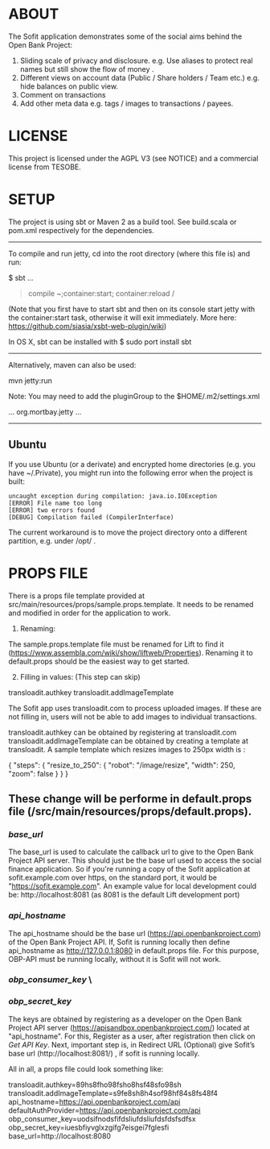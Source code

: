 # ABOUT

The Sofit application demonstrates some of the social aims behind the Open Bank Project:

1) Sliding scale of privacy and disclosure. e.g. Use aliases to protect real names but still show the flow of money .
2) Different views on account data (Public / Share holders / Team etc.) e.g. hide balances on public view.
3) Comment on transactions
4) Add other meta data e.g. tags / images to transactions / payees.


# LICENSE

This project is licensed under the AGPL V3 (see NOTICE) and a commercial license from TESOBE.

# SETUP

The project is using sbt or Maven 2 as a build tool.
See build.scala or pom.xml respectively for the dependencies.

----

To compile and run jetty, cd into the root directory (where this file is) and run:

$ sbt
...
> compile
> ~;container:start; container:reload /

(Note that you first have to start sbt and then on its console start jetty with the container:start task, otherwise it will exit immediately. More here: https://github.com/siasia/xsbt-web-plugin/wiki)

In OS X, sbt can be installed with $ sudo port install sbt

----


Alternatively, maven can also be used:

mvn jetty:run

Note: You may need to add the pluginGroup to the $HOME/.m2/settings.xml

<settings xmlns="http://maven.apache.org/SETTINGS/1.0.0"
  xmlns:xsi="http://www.w3.org/2001/XMLSchema-instance"
  xsi:schemaLocation="http://maven.apache.org/SETTINGS/1.0.0
                      http://maven.apache.org/xsd/settings-1.0.0.xsd">
  ...
  <pluginGroups>
    <pluginGroup>org.mortbay.jetty</pluginGroup>
  </pluginGroups>
  ...
</settings>

---

## Ubuntu

If you use Ubuntu (or a derivate) and encrypted home directories (e.g. you have ~/.Private), you might run into the following error when the project is built:

    uncaught exception during compilation: java.io.IOException
    [ERROR] File name too long
    [ERROR] two errors found
    [DEBUG] Compilation failed (CompilerInterface)

The current workaround is to move the project directory onto a different partition, e.g. under /opt/ .


# PROPS FILE

There is a props file template provided at src/main/resources/props/sample.props.template. It needs to be renamed and modified in order for
the application to work.

1. Renaming:

The sample.props.template file must be renamed for Lift to find it (https://www.assembla.com/wiki/show/liftweb/Properties). Renaming it to default.props
should be the easiest way to get started.

2. Filling in values: (This step can skip)

transloadit.authkey
transloadit.addImageTemplate

The Sofit app uses transloadit.com to process uploaded images. If these are not filling in, users will not be able to add images to
individual transactions.

transloadit.authkey can be obtained by registering at transloadit.com
transloadit.addImageTemplate can be obtained by creating a template at transloadit. A sample template which resizes images to 250px width is :

{
  "steps": {
    "resize_to_250": {
      "robot": "/image/resize",
      "width": 250,
      "zoom": false
    }
  }
}

## These change will be performe in default.props file (/src/main/resources/props/default.props).  

### *base_url*

The base_url is used to calculate the callback url to give to the Open Bank Project API server. This should just be the
base url used to access the social finance application. So if you're running a copy of the Sofit application at
sofit.example.com over https, on the standard port, it would be "https://sofit.example.com".
An example value for local development could be: http://localhost:8081 (as 8081 is the default Lift development port)

### *api_hostname*

The api_hostname should be the base url (https://api.openbankproject.com) of the Open Bank Project API. If, Sofit is running locally then define api_hostname as http://127.0.0.1:8080 in default.props file. For this purpose, OBP-API must be running locally, without it is Sofit will not work. 

### *obp_consumer_key* \
### *obp_secret_key*

The keys are obtained by registering as a developer on the Open Bank Project API server (https://apisandbox.openbankproject.com/) located at "api_hostname". For this, Register as a user, after registration then click on *Get API Key*. Next, important step is, in Redirect URL (Optional) give Sofit’s base url (http://localhost:8081/) , if sofit is running locally. 


All in all, a props file could look something like:

transloadit.authkey=89hs8fho98fsho8hsf48sfo98sh\
transloadit.addImageTemplate=s9fe8sh8h4sof98hf84s8fs48f4\
api_hostname=https://api.openbankproject.com/api \
defaultAuthProvider=https://api.openbankproject.com/api \
obp_consumer_key=uodsifnodsfifdsliufdsliufdsfdsfsdfsx\
obp_secret_key=iuesbfiyvglxzgifg7eisgei7fglesfi\
base_url=http://localhost:8080 
